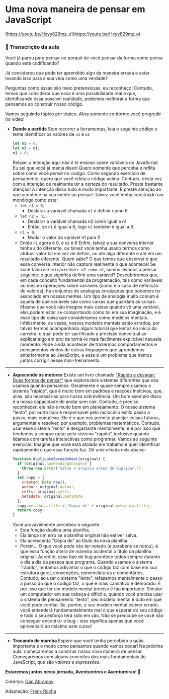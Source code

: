 # Uma nova maneira de pensar em JavaScript

[https://youtu.be/Hxyy829mz_o](https://youtu.be/Hxyy829mz_o)

### 📓 Transcrição da aula

Você já parou para pensar no porquê de você pensar da forma como pensa quando está codificando?

Já considerou que pode ter aprendido algo da maneira errada e estar levando isso para a sua vida como uma verdade?

Perguntas como essas são meio pretensiosas, eu reconheço! Contudo, temos que considerar que essa é uma possibilidade real e que, identificando essa possível realidade, podemos melhorar a forma que pensamos ao construir nosso código.

Vamos seguindo tópico por tópico. Abra somente conforme você progredir no vídeo!

- **Dando a partida**
  Sem recorrer a ferramentas, leia o seguinte código e tente identificar os valores de `n1` e `n2`
  ```jsx
  let n1 = 6;
  let n2 = n1;
  n1 = 0;
  ```
  Relaxe: a intenção aqui não é te ensinar sobre variáveis no JavaScript. Eu sei que você já manja disso! Quero somente que perceba e reflita sobre como você _pensa no código._
  Como segundo exercício de pensamento, quero que você releia o código acima. Contudo, desta vez com a intenção de realmente ter a certeza do resultado.
  Preste bastante atenção! A intenção disso tudo é muito importante. E preste atenção ao que acontece na sua mente ao pensar!
  Talvez você tenha construído um monólogo como este:
  - `let n1 = 6;`
    - Declarar a variável chamada `n1` e definir como 6
  - `let n2 = n1;`
    - Declarar a variável chamada n2 como igual a n1
    - Então, se `n1` é igual a 6, logo `n2` também é igual a 6
  - `n1 = 0;`
    - Mudar o valor da variável n1 para 0
  - Então `n1` agora é 0, e `n2` é 6
    Enfim, talvez a sua conversa interior tenha sido diferente, ou talvez você tenha usado termos como atribuir valor tal em vez de definir, ou até algo diferente e até em um resultado diferente. Quem sabe?
    O que temos que observar é que essa conversa interior não captura realmente o que acontece! Se você falou `definir/atribuir n2 como n1`, somos levados a pensar seguinte: o que significa definir uma variável?
    Descobriremos que, em cada conceito fundamental da programação, tais como variáveis ou mesmo operações sobre variáveis (como é o caso de definição de valores), há conjuntos de analogias enraizadas que podemos ter associado em nossas mentes.
    Um tipo de analogia muito comum é aquela de que variáveis são como caixas que guardam as coisas. Mesmo que você não imagine mais caixas quando vê uma variável, elas podem estar se comportando como tal em sua imaginação, e é esse tipo de coisa que consideramos como modelos mentais.
    Infelizmente, às vezes, nossos modelos mentais estão errados, por talvez termos acompanhado algum tutorial que lemos no início da carreira, o qual pode ter sacrificado a precisão conceitual ao explicar algo em prol de torná-lo mais facilmente explicável naquele momento.
    Pode ainda acontecer de trazermos comportamentos e pensamentos vindos de outras linguagens que aprendemos anteriormente ao JavaScript, e esse é um problema que iremos juntos corrigir nesse mini-treinamento.

---

- **Aquecendo os motores**
  Existe um livro chamado ["Rápido e devagar: Duas formas de pensar”](https://amzn.to/3JeCZEE) que explora dois sistemas diferentes que nós usamos quando pensamos.
  Geralmente e quase sempre usamos o sistema "rápido”, que é muito bom em padrões e reações institivas, que, alías, são necessárias para nossa sobreviência. Um bom exemplo disso é a nossa capacidade de andar sem cair. Contudo, é preciso reconhecer: ele não é muito bom em planejamento.
  O nosso sistema "lento”, por outro lado é responsável pelo raciocínio estilo passo a passo, mais complexo. Ele é o que nos permite planejar coisas futuras, argumentar e resolver, por exemplo, problemas matemáticos.
  Contudo, usar esse sistema "lento” é desgastante mentalmente, e é por isso que tendemos a sempre optar pelo sistema "rápido”, inclusive quando lidamos com tarefas intelectivas como programar.
  Vamos ao seguinte exercício:
  Imagine que você está atolado em trabalho e quer identificar rapidamente o que essa função faz. Dê uma olhada nela abaixo:
  ```jsx
  function duplicateSpreadsheet(original) {
    if (original.hasPendingChanges) {
      throw new Error('Salve o arquivo antes de duplicar.');
    }
    let copy = {
      created: Date.now(),
      author: original.author,
      cells: original.cells,
      metadata: original.metadata
    };
    copy.metadata.title = 'Copia de' + original.metadata.title;
    return copy;
  }
  ```
  Você provavelmente percebeu o seguinte:
  - Esta função duplica uma planilha.
  - Ela lança um erro se a planilha original não estiver salva.
  - Ela acrescenta "Cópia de” ao título da nova planilha.
  - Porém…
    O que você pode não ter notado (e parabéns se notou), é que essa função altera de maneira acidental o título da planilha original. Acredite, esse tipo de bug acontece todos sempre durante o dia a dia da pessoa que programa.
    Quando usamos o sistema "rápido”, tentamos adivinhar o que o código faz com base em sua estrutura geral, convenções, nomenclaturas e comentários. Contudo, ao usar o sistema "lento”, refazemos mentalmente o passo a passo do que o código faz, o que é mais cansativo e demorado.
    É por isso que ter um modelo mental preciso é tão importante. Simular um computador em sua cabeça é difícil e, quando você precisa usar o sistema de pensamento "lento”, seu modelo mental é tudo em que você pode confiar.
    Se, porém, o seu modelo mental estiver errado, você entenderá fundamentalmente mal o que esperar do seu código e todo o seu esforço terá sido em vão.
    Não se preocupe se você não conseguir encontrar o bug - isso significa apenas que você aproveitará ao máximo este curso!

---

- **Trocando de marcha**
  Espero que você tenha percebido o quão importante é o modo como pensamos quando vamos codar! Na próxima aula, começaremos a construir nossa nova maneira de pensar. Começaremos com alguns conceitos dos mais fundamentais do JavaScript, que são _valores_ e _expressões._

**Estaremos juntos nesta jornada, Aventureiros e Aventureiras! 🧗**

Créditos: [Dan Abramov](https://overreacted.io/)

Adaptação: [Frank Rocha](https://www.frankrocha.dev/)
